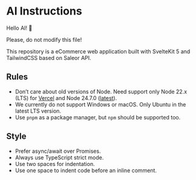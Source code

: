 # AI Instructions

Hello AI! 👋

Please, do not modify this file!

This repository is a eCommerce web application built with SvelteKit 5 and TailwindCSS based on Saleor API.

## Rules

- Don’t care about old versions of Node. Need support only Node 22.x (LTS) for [Vercel](https://vercel.com/docs/functions/runtimes/node-js/node-js-versions) and Node 24.7.0 ([latest](https://nodejs.org/en/download/current)).
- We currently do not support Windows or macOS. Only Ubuntu in the latest LTS version.
- Use `pnpm` as a package manager, but `npm` should be supported too.

## Style

- Prefer async/await over Promises.
- Always use TypeScript strict mode.
- Use two spaces for indentation.
- Use one space to indent code before an inline comment.
